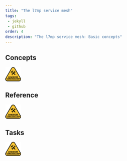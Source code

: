 ```yaml
---
title: "The l7mp service mesh"
tags: 
 - jekyll
 - github
order: 4 
description: "The l7mp service mesh: Basic concepts"
---
```


## Concepts

<img src="../assets/images/under-construction.png" alt="Under construction" width="50">

## Reference

<img src="../assets/images/under-construction.png" alt="Under construction" width="50">

## Tasks

<img src="../assets/images/under-construction.png" alt="Under construction" width="50">



